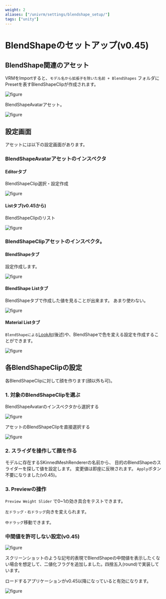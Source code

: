 ```yaml
---
weight: 2
aliases: ["/univrm/settings/blendshape_setup/"]
tags: ["unity"]
---
```


# BlendShapeのセットアップ(v0.45)

## BlendShape関連のアセット
VRMをImportすると、`モデル名から拡張子を除いた名前 + BlendShapes` フォルダにPresetを表すBlendShapeClipが作成されます。

![figure](/images/wiki/blendshapeclip_assets.png)

BlendShapeAvatarアセット。

![figure](/images/wiki/blendshapeavatar.png)

## 設定画面
アセットには以下の設定画面があります。

### BlendShapeAvatarアセットのインスペクタ

#### Editorタブ

BlendShapeClip選択・設定作成

![figure](/images/wiki/select_blendshapeavatar.png)

#### Listタブ(v0.45から)

BlendShapeClipのリスト

![figure](/images/wiki/list.png)

### BlendShapeClipアセットのインスペクタ。

#### BlendShapeタブ

設定作成します。

![figure](/images/wiki/alicia_binary.png)

#### BlendShape Listタブ

BlendShapeタブで作成した値を見ることが出来ます。
あまり使わない。

![figure](/images/wiki/blendshape_angry.png)

#### Material Listタブ

`BlendShapeによる`[LookAt](/univrm/lookat/lookat_blendshape)(後述)や、BlendShapeで色を変える設定を作成することができます。

![figure](/images/wiki/material_color.png)

## 各BlendShapeClipの設定

各BlendShapeClipに対して顔を作ります(顔以外も可)。

### 1. 対象のBlendShapeClipを選ぶ

BlendShapeAvatarのインスペクタから選択する

![figure](/images/wiki/select_blendshapeavatar.png)

アセットのBlendShapeClipを直接選択する

![figure](/images/wiki/select_blendshapeclip.png)

### 2. スライダを操作して顔を作る

モデルに存在するSKinnedMeshRendererの名前から、
目的のBlendShapeのスライダーを探して値を設定します。
変更値は即座に反映されます。
`Apply`ボタン不要になりました(v0.45)。

### 3. Previewの操作

`Preview Weight Slider` で0~1の効き具合をテストできます。

`左ドラッグ・右ドラッグ`向きを変えられます。

`中ドラッグ`移動できます。

### 中間値を許可しない設定(v0.45)

![figure](/images/wiki/alicia_binary.png)

スクリーンショットのような記号的表現でBlendShapeの中間値を表示したくない場合を想定して、二値化フラグを追加しました。四捨五入(round)で実装しています。

ロードするアプリケーションがv0.45以降になっていると有効になります。

![figure](/images/wiki/binary.png)

